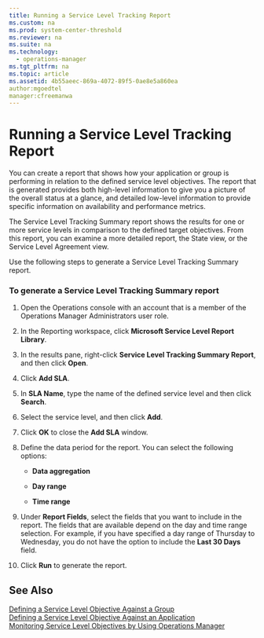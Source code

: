 ```yaml
---
title: Running a Service Level Tracking Report
ms.custom: na
ms.prod: system-center-threshold
ms.reviewer: na
ms.suite: na
ms.technology: 
  - operations-manager
ms.tgt_pltfrm: na
ms.topic: article
ms.assetid: 4b55aeec-869a-4072-89f5-0ae8e5a860ea
author:mgoedtel
manager:cfreemanwa
---
```

# Running a Service Level Tracking Report
You can create a report that shows how your application or group is performing in relation to the defined service level objectives. The report that is generated provides both high\-level information to give you a picture of the overall status at a glance, and detailed low\-level information to provide specific information on availability and performance metrics.  
  
The Service Level Tracking Summary report shows the results for one or more service levels in comparison to the defined target objectives. From this report, you can examine a more detailed report, the State view, or the Service Level Agreement view.  
  
Use the following steps to generate a Service Level Tracking Summary report.  
  
### To generate a Service Level Tracking Summary report  
  
1.  Open the Operations console with an account that is a member of the Operations Manager&nbsp;Administrators user role.  
  
2.  In the Reporting workspace, click **Microsoft Service Level Report Library**.  
  
3.  In the results pane, right\-click **Service Level Tracking Summary Report**, and then click **Open**.  
  
4.  Click **Add SLA**.  
  
5.  In **SLA Name**, type the name of the defined service level and then click **Search**.  
  
6.  Select the service level, and then click **Add**.  
  
7.  Click **OK** to close the **Add SLA** window.  
  
8.  Define the data period for the report. You can select the following options:  
  
    -   **Data aggregation**  
  
    -   **Day range**  
  
    -   **Time range**  
  
9. Under **Report Fields**, select the fields that you want to include in the report. The fields that are available depend on the day and time range selection. For example, if you have specified a day range of Thursday to Wednesday, you do not have the option to include the **Last 30 Days** field.  
  
10. Click **Run** to generate the report.  
  
## See Also  
[Defining a Service Level Objective Against a Group](../../om/manage/Defining-a-Service-Level-Objective-Against-a-Group.md)  
[Defining a Service Level Objective Against an Application](../../om/manage/Defining-a-Service-Level-Objective-Against-an-Application.md)  
[Monitoring Service Level Objectives by Using Operations Manager](../../om/manage/Monitoring-Service-Level-Objectives-by-Using-Operations-Manager.md)  
  
